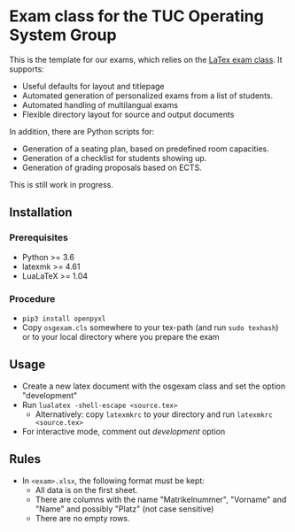 # Exam class for the TUC Operating System Group
This is the template for our exams, which relies on the [LaTex exam class](https://www.ctan.org/pkg/exam). It supports:
  - Useful defaults for layout and titlepage
  - Automated generation of personalized exams from a list of students.
  - Automated handling of multilangual exams
  - Flexible directory layout for source and output documents
  
  In addition, there are Python scripts for:
  - Generation of a seating plan, based on predefined room capacities.
  - Generation of a checklist for students showing up.
  - Generation of grading proposals based on ECTS.

This is still work in progress.

## Installation
### Prerequisites
- Python >= 3.6
- latexmk >= 4.61
- LuaLaTeX >= 1.04

### Procedure
- `pip3 install openpyxl`
- Copy `osgexam.cls` somewhere to your tex-path (and run `sudo
  texhash`) or to your local directory where you prepare the exam

## Usage
- Create a new latex document with the osgexam class and set the option "development"
- Run `lualatex -shell-escape <source.tex>`
   - Alternatively: copy `latexmkrc` to your directory and run `latexmkrc <source.tex>`
- For interactive mode, comment out *development* option

## Rules
- In `<exam>.xlsx`, the following format must be kept:
  - All data is on the first sheet.
  - There are columns with the name "Matrikelnummer", "Vorname" and "Name" and possibly "Platz" (not case sensitive)
  - There are no empty rows.
